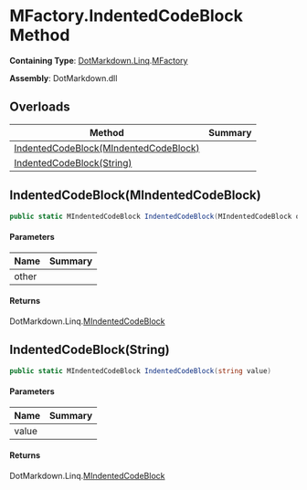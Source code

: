 # MFactory\.IndentedCodeBlock Method

**Containing Type**: [DotMarkdown.Linq](../../README.md)\.[MFactory](../README.md)

**Assembly**: DotMarkdown\.dll

## Overloads

| Method | Summary |
| ------ | ------- |
| [IndentedCodeBlock(MIndentedCodeBlock)](#DotMarkdown_Linq_MFactory_IndentedCodeBlock_DotMarkdown_Linq_MIndentedCodeBlock_) | |
| [IndentedCodeBlock(String)](#DotMarkdown_Linq_MFactory_IndentedCodeBlock_System_String_) | |

## IndentedCodeBlock\(MIndentedCodeBlock\)<a name="DotMarkdown_Linq_MFactory_IndentedCodeBlock_DotMarkdown_Linq_MIndentedCodeBlock_"></a>

```csharp
public static MIndentedCodeBlock IndentedCodeBlock(MIndentedCodeBlock other)
```

#### Parameters

| Name | Summary |
| ---- | ------- |
| other | |

#### Returns

DotMarkdown\.Linq\.[MIndentedCodeBlock](../../MIndentedCodeBlock/README.md)

## IndentedCodeBlock\(String\)<a name="DotMarkdown_Linq_MFactory_IndentedCodeBlock_System_String_"></a>

```csharp
public static MIndentedCodeBlock IndentedCodeBlock(string value)
```

#### Parameters

| Name | Summary |
| ---- | ------- |
| value | |

#### Returns

DotMarkdown\.Linq\.[MIndentedCodeBlock](../../MIndentedCodeBlock/README.md)

